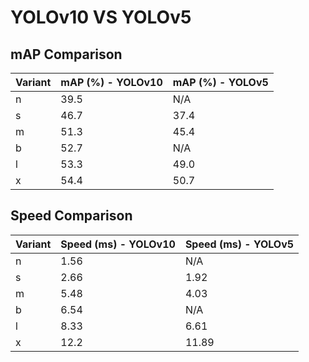 ---
---
# YOLOv10 VS YOLOv5

## mAP Comparison

| Variant | mAP (%) - YOLOv10 | mAP (%) - YOLOv5 |
|---------|--------------------|--------------------|
| n | 39.5 | N/A |
| s | 46.7 | 37.4 |
| m | 51.3 | 45.4 |
| b | 52.7 | N/A |
| l | 53.3 | 49.0 |
| x | 54.4 | 50.7 |

## Speed Comparison

| Variant | Speed (ms) - YOLOv10 | Speed (ms) - YOLOv5 |
|---------|-----------------------|-----------------------|
| n | 1.56 | N/A |
| s | 2.66 | 1.92 |
| m | 5.48 | 4.03 |
| b | 6.54 | N/A |
| l | 8.33 | 6.61 |
| x | 12.2 | 11.89 |
